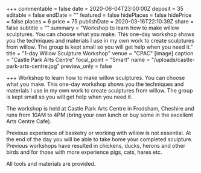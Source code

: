 +++
commentable = false
date = 2020-06-04T23:00:00Z
deposit = 35
editable = false
endDate = ""
featured = false
hidePlaces = false
hidePrice = false
places = 6
price = 75
publishDate = 2020-03-16T22:10:39Z
share = false
subtitle = ""
summary = "Workshop to learn how to make willow sculptures. You can choose what you make. This one-day workshop shows you the techniques and materials I use in my own work to create sculptures from willow. The group is kept small so you will get help when you need it."
title = "1-day Willow Sculpture Workshop"
venue = "CPAC"
[image]
caption = "Castle Park Arts Centre"
focal_point = "Smart"
name = "/uploads/castle-park-arts-centre.jpg"
preview_only = false

+++
Workshop to learn how to make willow sculptures. You can choose what you make. This one-day workshop shows you the techniques and materials I use in my own work to create sculptures from willow. The group is kept small so you will get help when you need it.

The workshop is held at Castle Park Arts Centre in Frodsham, Cheshire and runs from 10AM to 4PM (bring your own lunch or buy some in the excellent Arts Centre Cafe).

Previous experience of basketry or working with willow is not essential. At the end of the day you will be able to take home your completed sculpture. Previous workshops have resulted in chickens, ducks, herons and other birds and for those with more experience pigs, cats, hares etc.

All tools and materials are provided.